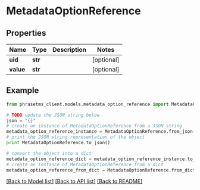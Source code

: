 # MetadataOptionReference

## Properties

| Name      | Type    | Description | Notes      |
| --------- | ------- | ----------- | ---------- |
| **uid**   | **str** |             | [optional] |
| **value** | **str** |             | [optional] |

## Example

```python
from phrasetms_client.models.metadata_option_reference import MetadataOptionReference

# TODO update the JSON string below
json = "{}"
# create an instance of MetadataOptionReference from a JSON string
metadata_option_reference_instance = MetadataOptionReference.from_json(json)
# print the JSON string representation of the object
print MetadataOptionReference.to_json()

# convert the object into a dict
metadata_option_reference_dict = metadata_option_reference_instance.to_dict()
# create an instance of MetadataOptionReference from a dict
metadata_option_reference_from_dict = MetadataOptionReference.from_dict(metadata_option_reference_dict)
```

[[Back to Model list]](../README.md#documentation-for-models) [[Back to API list]](../README.md#documentation-for-api-endpoints) [[Back to README]](../README.md)
